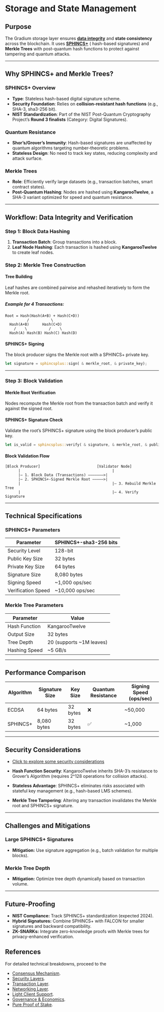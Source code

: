 # Storage and State Management

## **Purpose**

The Gradium storage layer ensures [**data integrity**](#workflow-data-integrity-and-verification) and **state
consistency** across the blockchain. It uses [**SPHINCS+**](#sphincs-overview) (
hash-based signatures) and **Merkle Trees** with post-quantum hash functions to protect against tampering and quantum attacks.

---

## **Why SPHINCS+ and Merkle Trees?**

### **SPHINCS+ Overview**

- **Type**: Stateless hash-based digital signature scheme.
- **Security Foundation**: Relies on **collision-resistant hash functions** (e.g., SHA-3, sha3-256 bit).
- **NIST Standardization**: Part of the NIST Post-Quantum Cryptography Project’s **Round 3 finalists** (Category:
  Digital Signatures).

### **Quantum Resistance**

- **Shor’s/Grover’s Immunity**: Hash-based signatures are unaffected by quantum algorithms targeting number-theoretic
  problems.
- **Stateless Design**: No need to track key states, reducing complexity and attack surface.

### **Merkle Trees**

- **Role**: Efficiently verify large datasets (e.g., transaction batches, smart contract states).
- **Post-Quantum Hashing**: Nodes are hashed using **KangarooTwelve**, a SHA-3 variant optimized for speed and quantum
  resistance.

---

## **Workflow: Data Integrity and Verification**

### **Step 1: Block Data Hashing**

1. **Transaction Batch**: Group transactions into a block.
2. **Leaf Node Hashing**: Each transaction is hashed using **KangarooTwelve** to create leaf nodes.

### Step 2: Merkle Tree Construction

#### Tree Building

Leaf hashes are combined pairwise and rehashed iteratively to form the Merkle root.

##### Example for 4 Transactions:

```
Root = Hash(Hash(A+B) + Hash(C+D))
          /          \
  Hash(A+B)      Hash(C+D)
    /    \          /    \
  Hash(A) Hash(B) Hash(C) Hash(D)
```

#### SPHINCS+ Signing

The block producer signs the Merkle root with a SPHINCS+ private key.

```rust
let signature = sphincsplus::sign( & merkle_root, & private_key);
```

---

### Step 3: Block Validation

#### Merkle Root Verification

Nodes recompute the Merkle root from the transaction batch and verify it against the signed root.

#### SPHINCS+ Signature Check

Validate the root’s SPHINCS+ signature using the block producer’s public key.

```rust
let is_valid = sphincsplus::verify( & signature, & merkle_root, & public_key);
```

#### Block Validation Flow

```
[Block Producer]                          [Validator Node]  
      |                                          |  
      |— 1. Block Data (Transactions) ———————>|  
      |— 2. SPHINCS+-Signed Merkle Root —————>|  
      |                                          |— 3. Rebuild Merkle Tree  
      |                                          |— 4. Verify Signature  
```

---

## Technical Specifications

### SPHINCS+ Parameters

| Parameter          | SPHINCS+-sha3-256 bits |
|--------------------|------------------------|
| Security Level     | 128-bit                |
| Public Key Size    | 32 bytes               |
| Private Key Size   | 64 bytes               |
| Signature Size     | 8,080 bytes            |
| Signing Speed      | ~1,000 ops/sec         |
| Verification Speed | ~10,000 ops/sec        |

### Merkle Tree Parameters

| Parameter     | Value                    |
|---------------|--------------------------|
| Hash Function | KangarooTwelve           |
| Output Size   | 32 bytes                 |
| Tree Depth    | 20 (supports ~1M leaves) |
| Hashing Speed | ~5 GB/s                  |

---

## Performance Comparison

| Algorithm | Signature Size | Key Size | Quantum Resistance | Signing Speed (ops/sec) |
|-----------|----------------|----------|--------------------|-------------------------|
| ECDSA     | 64 bytes       | 32 bytes | ❌                  | ~50,000                 |
| SPHINCS+  | 8,080 bytes    | 32 bytes | ✅                  | ~1,000                  |

---

## Security Considerations

- [Click to explore some security considerations](https://github.com/GradeLabz/gradium-network-docs/blob/main/2.0%20Core%20Blockchain%20Features/2.1%20consensus-mechanism.md#security-considerations)

- **Hash Function Security**: KangarooTwelve inherits SHA-3’s resistance to Grover’s Algorithm (requires 2^128
  operations for collision attacks).

- **Stateless Advantage**: SPHINCS+ eliminates risks associated with stateful key management (e.g., hash-based LMS
  schemes).

- **Merkle Tree Tampering**: Altering any transaction invalidates the Merkle root and SPHINCS+ signature.

---

## Challenges and Mitigations

### Large SPHINCS+ Signatures

- **Mitigation:** Use signature aggregation (e.g., batch validation for multiple blocks).

### Merkle Tree Depth

- **Mitigation:** Optimize tree depth dynamically based on transaction volume.

---

## Future-Proofing

- **NIST Compliance:** Track SPHINCS+ standardization (expected 2024).
- **Hybrid Signatures:** Combine SPHINCS+ with FALCON for smaller signatures and backward compatibility.
- **ZK-SNARKs:** Integrate zero-knowledge proofs with Merkle trees for privacy-enhanced verification.

## References

For detailed technical breakdowns, proceed to the

- [Consensus Mechanism](https://github.com/GradeLabz/quantum-resistant-blockchain-docs/blob/main/1.0%20Introduction/1.0%20Introduction.md).
- [Security Layers](https://github.com/GradeLabz/quantum-resistant-blockchain-docs/tree/main/3.0%20Security%20Layers).
- [Transaction Layer](https://github.com/GradeLabz/quantum-resistant-blockchain-docs/blob/main/2.0%20Core%20Blockchain%20Features/2.2%20transaction-layer.md).
- [Networking Layer](https://github.com/GradeLabz/quantum-resistant-blockchain-docs/blob/main/3.0%20Security%20Layers/3.2%20networking-layer.md).
- [Light Client Support](https://github.com/GradeLabz/quantum-resistant-blockchain-docs/blob/main/4.0%20Supporting%20Features/4.1%20light-client-support.md).
- [Governance & Economics](https://github.com/GradeLabz/quantum-resistant-blockchain-docs/tree/main/5.0%20Governance%20and%20Economics).
- [Pure Proof of Stake](https://github.com/GradeLabz/quantum-resistant-blockchain-docs/blob/main/5.0%20Governance%20and%20Economics/5.2%20pure-proof-of-stake.md).
